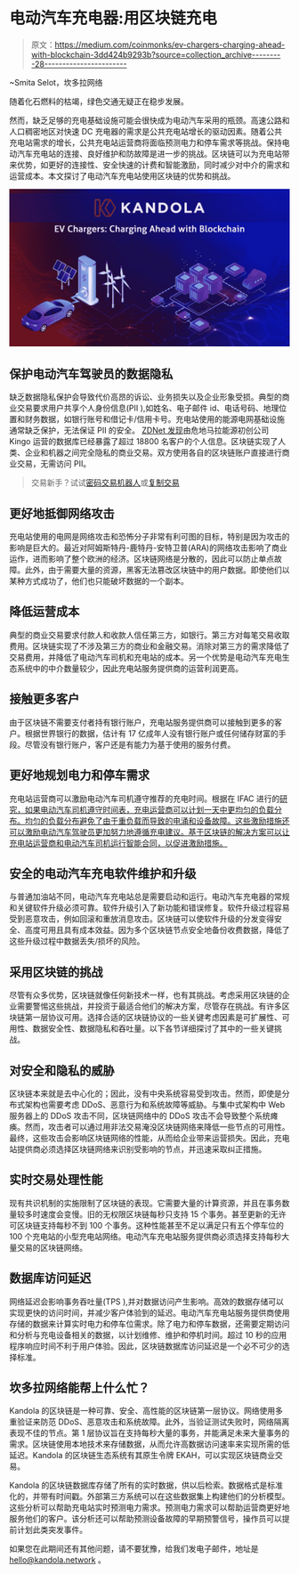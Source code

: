 # 电动汽车充电器:用区块链充电

> 原文：<https://medium.com/coinmonks/ev-chargers-charging-ahead-with-blockchain-3dd424b9293b?source=collection_archive---------28----------------------->

~Smita Selot，坎多拉网络

随着化石燃料的枯竭，绿色交通无疑正在稳步发展。

然而，缺乏足够的充电基础设施可能会很快成为电动汽车采用的瓶颈。高速公路和人口稠密地区对快速 DC 充电器的需求是公共充电站增长的驱动因素。随着公共充电站需求的增长，公共充电站运营商将面临预测电力和停车需求等挑战。保持电动汽车充电站的连接、良好维护和防故障是进一步的挑战。区块链可以为充电站带来优势，如更好的连接性、安全快速的计费和智能激励，同时减少对中介的需求和运营成本。本文探讨了电动汽车充电站使用区块链的优势和挑战。

![](img/05032395d12a31d50bac8cc79ef9aecb.png)

## **保护电动汽车驾驶员的数据隐私**

缺乏数据隐私保护会导致代价高昂的诉讼、业务损失以及企业形象受损。典型的商业交易要求用户共享个人身份信息(PII ),如姓名、电子邮件 id、电话号码、地理位置和财务数据，如银行账号和借记卡/信用卡号。充电站使用的能源电网基础设施通常缺乏保护，无法保证 PII 的安全。 [ZDNet 发现](https://www.zdnet.com/article/off-the-grid-thousands-exposed-after-database-leak/)由危地马拉能源初创公司 Kingo 运营的数据库已经暴露了超过 18800 名客户的个人信息。区块链实现了人类、企业和机器之间完全隐私的商业交易。双方使用各自的区块链账户直接进行商业交易，无需访问 PII。

> 交易新手？试试[密码交易机器人](/coinmonks/crypto-trading-bot-c2ffce8acb2a)或[复制交易](/coinmonks/top-10-crypto-copy-trading-platforms-for-beginners-d0c37c7d698c)

## 更好地抵御网络攻击

充电站使用的电网是网络攻击和恐怖分子非常有利可图的目标，特别是因为攻击的影响是巨大的。最近对阿姆斯特丹-鹿特丹-安特卫普(ARA)的网络攻击影响了商业运作，进而影响了整个欧洲的经济。区块链网络是分散的，因此可以防止单点故障。此外，由于需要大量的资源，黑客无法篡改区块链中的用户数据。即使他们以某种方式成功了，他们也只能破坏数据的一个副本。

## **降低运营成本**

典型的商业交易要求付款人和收款人信任第三方，如银行。第三方对每笔交易收取费用。区块链实现了不涉及第三方的商业和金融交易。消除对第三方的需求降低了交易费用，并降低了电动汽车司机和充电站的成本。另一个优势是电动汽车充电生态系统中的中介数量较少，因此充电站服务提供商的运营利润更高。

## 接触更多客户

由于区块链不需要支付者持有银行账户，充电站服务提供商可以接触到更多的客户。根据世界银行的数据，估计有 17 亿成年人没有银行账户或任何储存财富的手段。尽管没有银行账户，客户还是有能力为基于使用的服务付费。

## **更好地规划电力和停车需求**

充电站运营商可以激励电动汽车司机遵守推荐的充电时间。根据在 IFAC 进行的[研究，如果电动汽车司机遵守时间表，充电运营商可以计划一天中更均匀的负载分布。均匀的负载分布避免了由于重负载而导致的电涌和设备故障。这些激励措施还可以激励电动汽车驾驶员更加努力地遵循充电建议。基于区块链的解决方案可以让充电站运营商和电动汽车司机运行智能合同，以促进激励措施。](https://www.sciencedirect.com/science/article/pii/S2405896320311241)

## **安全的电动汽车充电软件维护和升级**

与普通加油站不同，电动汽车充电站总是需要启动和运行。电动汽车充电器的常规和关键软件升级必须可靠。软件升级引入了新功能和错误修复。软件升级过程容易受到恶意攻击，例如回滚和重放消息攻击。区块链可以使软件升级的分发变得安全、高度可用且具有成本效益。因为多个区块链节点安全地备份收费数据，降低了这些升级过程中数据丢失/损坏的风险。

## **采用区块链的挑战**

尽管有众多优势，区块链就像任何新技术一样，也有其挑战。考虑采用区块链的企业需要警惕这些挑战，并投资于最适合他们的解决方案，尽管存在挑战。有许多区块链第一层协议可用。选择合适的区块链协议的一些关键考虑因素是可扩展性、可用性、数据安全性、数据隐私和吞吐量。以下各节详细探讨了其中的一些关键挑战。

## **对安全和隐私的威胁**

区块链本来就是去中心化的；因此，没有中央系统容易受到攻击。然而，即使是分布式架构也需要考虑 DDoS、恶意行为和系统故障等威胁。与集中式架构中 Web 服务器上的 DDoS 攻击不同，区块链网络中的 DDoS 攻击不会导致整个系统瘫痪。然而，攻击者可以通过用非法交易淹没区块链网络来降低一些节点的可用性。最终，这些攻击会影响区块链网络的性能，从而给企业带来运营损失。因此，充电站提供商必须选择区块链网络来识别受影响的节点，并迅速采取纠正措施。

## **实时交易处理性能**

现有共识机制的实施限制了区块链的表现。它需要大量的计算资源，并且在事务数量较多时速度会变慢。旧的无权限区块链每秒只支持 15 个事务。甚至更新的无许可区块链支持每秒不到 100 个事务。这种性能甚至不足以满足只有五个停车位的 100 个充电站的小型充电站网络。电动汽车充电站服务提供商必须选择支持每秒大量交易的区块链网络。

## **数据库访问延迟**

网络延迟会影响事务吞吐量(TPS ),并对数据访问产生影响。高效的数据存储可以实现更快的访问时间，并减少客户体验到的延迟。电动汽车充电站服务提供商使用存储的数据来计算实时电力和停车位需求。除了电力和停车数据，还需要定期访问和分析与充电设备相关的数据，以计划维修、维护和停机时间。超过 10 秒的应用程序响应时间不利于用户体验。因此，区块链数据库访问延迟是一个必不可少的选择标准。

## **坎多拉网络能帮上什么忙？**

Kandola 的区块链是一种可靠、安全、高性能的区块链第一层协议。网络使用多重验证来防范 DDoS、恶意攻击和系统故障。此外，当验证测试失败时，网络隔离表现不佳的节点。第 1 层协议旨在支持每秒大量的事务，并能满足未来大量事务的需求。区块链使用本地技术来存储数据，从而允许高数据访问速率来实现所需的低延迟。Kandola 的区块链生态系统有其原生令牌 EKAH，可以实现区块链商业交易。

Kandola 的区块链数据库存储了所有的实时数据，供以后检索。数据格式是标准化的，并带有时间戳。外部第三方系统可以在这些数据集上构建他们的分析模型。这些分析可以帮助充电站实时预测电力需求。预测电力需求可以帮助运营商更好地服务他们的客户。该分析还可以帮助预测设备故障的早期预警信号，操作员可以提前计划此类突发事件。

如果您在此期间还有其他问题，请不要犹豫，给我们发电子邮件，地址是 [hello@kandola.network](mailto:hello@kandola.network) 。